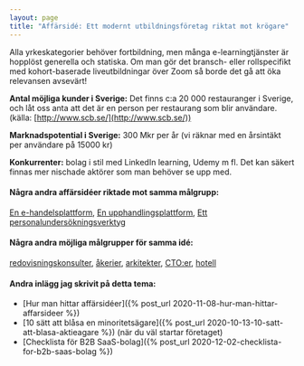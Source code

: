 ```yaml
---
layout: page
title: "Affärsidé: Ett modernt utbildningsföretag riktat mot krögare"
---
```

Alla yrkeskategorier behöver fortbildning, men många e-learningtjänster är hopplöst generella och statiska. Om man gör det bransch- eller rollspecifikt med kohort-baserade liveutbildningar över Zoom så borde det gå att öka relevansen avsevärt!

**Antal möjliga kunder i Sverige:** Det finns c:a 20 000 restauranger i Sverige, och låt oss anta att det är en person per restaurang som blir användare.(källa: [http://www.scb.se/](http://www.scb.se/))

**Marknadspotential i Sverige:** 300 Mkr per år (vi räknar med en årsintäkt per användare på 15000 kr)

**Konkurrenter:** bolag i stil med LinkedIn learning, Udemy m fl. Det kan säkert finnas mer nischade aktörer som man behöver se upp med.

#### Några andra affärsidéer riktade mot samma målgrupp:
[En e-handelsplattform](/affarsideer/en-e-handelsplattform-for-krogare/), [En upphandlingsplattform](/affarsideer/en-upphandlingsplattform-for-krogare/), [Ett personalundersökningsverktyg](/affarsideer/ett-personalundersokningsverktyg-for-krogare/)


#### Några andra möjliga målgrupper för samma idé:
[redovisningskonsulter](/affarsideer/ett-modernt-utbildningsforetag-riktat-mot-redovisningskonsulter/), [åkerier](/affarsideer/ett-modernt-utbildningsforetag-riktat-mot-akerier/), [arkitekter](/affarsideer/ett-modernt-utbildningsforetag-riktat-mot-arkitekter/), [CTO:er](/affarsideer/ett-modernt-utbildningsforetag-riktat-mot-cto-er/), [hotell](/affarsideer/ett-modernt-utbildningsforetag-riktat-mot-hotell/)

#### Andra inlägg jag skrivit på detta tema:
- [Hur man hittar affärsidéer]({% post_url 2020-11-08-hur-man-hittar-affarsideer %})
- [10 sätt att blåsa en minoritetsägare]({% post_url 2020-10-13-10-satt-att-blasa-aktieagare %}) (när du väl startar företaget)
- [Checklista för B2B SaaS-bolag]({% post_url 2020-12-02-checklista-for-b2b-saas-bolag %})

